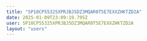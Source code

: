```yaml
---
title: "SP10CP55325XPRJBJ5DZ3MQAR0T5E7EXXZHKTZD2A"
date: 2025-01-09T23:09:19.795Z
user: SP10CP55325XPRJBJ5DZ3MQAR0T5E7EXXZHKTZD2A
layout: "users"
---
```

    
